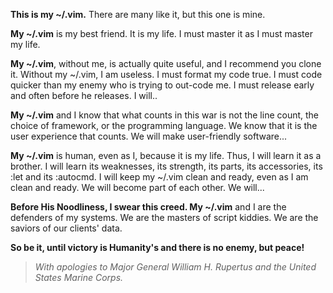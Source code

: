 **This is my ~/.vim.**  There are many like it, but this one is mine.

**My ~/.vim** is my best friend.  It is my life.  I must master it as I must master
my life.

**My ~/.vim**, without me, is actually quite useful, and I recommend you clone it.
Without my ~/.vim, I am useless.  I must format my code true.  I must code
quicker than my enemy who is trying to out-code me.  I must release early and
often before he releases.  I will..

**My ~/.vim** and I know that what counts in this war is not the line count, the
choice of framework, or the programming language.  We know that it is the user
experience that counts.  We will make user-friendly software...

**My ~/.vim** is human, even as I, because it is my life.  Thus, I will learn it as
a brother.  I will learn its weaknesses, its strength, its parts, its
accessories, its :let and its :autocmd.  I will keep my ~/.vim clean and ready,
even as I am clean and ready.  We will become part of each other.  We will...

**Before His Noodliness, I swear this creed.  My ~/.vim** and I are the defenders of
my systems.  We are the masters of script kiddies.  We are the saviors of our
clients' data.

**So be it, until victory is Humanity's and there is no enemy, but peace!**

> *With apologies to Major General William H. Rupertus and the United States*
> *Marine Corps.*
